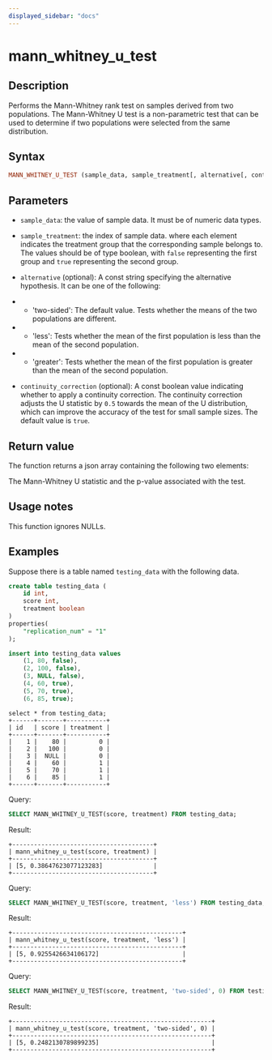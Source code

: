 ```yaml
---
displayed_sidebar: "docs"
---
```


# mann_whitney_u_test

## Description

Performs the Mann-Whitney rank test on samples derived from two populations. The Mann-Whitney U test is a non-parametric test that can be used to determine if two populations were selected from the same distribution.

## Syntax

```Haskell
MANN_WHITNEY_U_TEST (sample_data, sample_treatment[, alternative[, continuity_correction]])
```

## Parameters

- `sample_data`: the value of sample data. It must be of numeric data types.

- `sample_treatment`: the index of sample data. where each element indicates the treatment group that the corresponding sample belongs to. The values should be of type boolean, with `false` representing the first group and `true` representing the second group.

- `alternative` (optional): A const string specifying the alternative hypothesis. It can be one of the following: 
- - 'two-sided': The default value. Tests whether the means of the two populations are different.
- - 'less': Tests whether the mean of the first population is less than the mean of the second population.
- - 'greater': Tests whether the mean of the first population is greater than the mean of the second population.

- `continuity_correction` (optional): A const boolean value indicating whether to apply a continuity correction. The continuity correction adjusts the U statistic by `0.5` towards the mean of the U distribution, which can improve the accuracy of the test for small sample sizes. The default value is `true`.

## Return value

The function returns a json array containing the following two elements:

The Mann-Whitney U statistic and the p-value associated with the test.

## Usage notes

This function ignores NULLs.

## Examples

Suppose there is a table named `testing_data` with the following data.

```sql
create table testing_data (
    id int, 
    score int, 
    treatment boolean
)
properties(
    "replication_num" = "1"
);

insert into testing_data values 
    (1, 80, false), 
    (2, 100, false), 
    (3, NULL, false), 
    (4, 60, true), 
    (5, 70, true), 
    (6, 85, true);
```

```Plain
select * from testing_data;
+------+-------+-----------+
| id   | score | treatment |
+------+-------+-----------+
|    1 |    80 |         0 |
|    2 |   100 |         0 |
|    3 |  NULL |         0 |
|    4 |    60 |         1 |
|    5 |    70 |         1 |
|    6 |    85 |         1 |
+------+-------+-----------+
```

Query:

```SQL
SELECT MANN_WHITNEY_U_TEST(score, treatment) FROM testing_data;
```

Result:

```Plain
+---------------------------------------+
| mann_whitney_u_test(score, treatment) |
+---------------------------------------+
| [5, 0.38647623077123283]              |
+---------------------------------------+
```

Query:

```SQL
SELECT MANN_WHITNEY_U_TEST(score, treatment, 'less') FROM testing_data;
```

Result:

```Plain
+-----------------------------------------------+
| mann_whitney_u_test(score, treatment, 'less') |
+-----------------------------------------------+
| [5, 0.9255426634106172]                       |
+-----------------------------------------------+
```

Query:

```SQL
SELECT MANN_WHITNEY_U_TEST(score, treatment, 'two-sided', 0) FROM testing_data;
```

Result:

```Plain
+-------------------------------------------------------+
| mann_whitney_u_test(score, treatment, 'two-sided', 0) |
+-------------------------------------------------------+
| [5, 0.2482130789899235]                               |
+-------------------------------------------------------+
```
